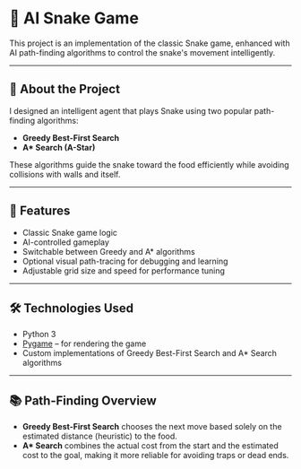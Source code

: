 # 🐍 AI Snake Game

This project is an implementation of the classic Snake game, enhanced with AI path-finding algorithms to control the snake's movement intelligently.

---

## 🧠 About the Project

I designed an intelligent agent that plays Snake using two popular path-finding algorithms:

- **Greedy Best-First Search**
- **A\* Search (A-Star)**

These algorithms guide the snake toward the food efficiently while avoiding collisions with walls and itself.

---

## 🚀 Features

- Classic Snake game logic
- AI-controlled gameplay
- Switchable between Greedy and A\* algorithms
- Optional visual path-tracing for debugging and learning
- Adjustable grid size and speed for performance tuning

---

## 🛠️ Technologies Used

- Python 3
- [Pygame](https://www.pygame.org/) – for rendering the game
- Custom implementations of Greedy Best-First Search and A\* Search algorithms

---


## 📚 Path-Finding Overview

- **Greedy Best-First Search** chooses the next move based solely on the estimated distance (heuristic) to the food.
- **A\* Search** combines the actual cost from the start and the estimated cost to the goal, making it more reliable for avoiding traps or dead ends.


